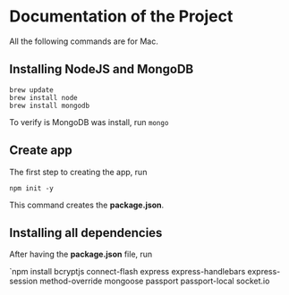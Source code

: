 # Documentation of the Project

All the following commands are for Mac.

## Installing NodeJS and MongoDB
```
brew update
brew install node
brew install mongodb
```
To verify is MongoDB was install, run
`mongo`

## Create app
The first step to creating the app, run

`npm init -y`

This command creates the **package.json**.

## Installing all dependencies
After having the **package.json** file, run

`npm install bcryptjs connect-flash express express-handlebars express-session method-override mongoose passport passport-local socket.io


